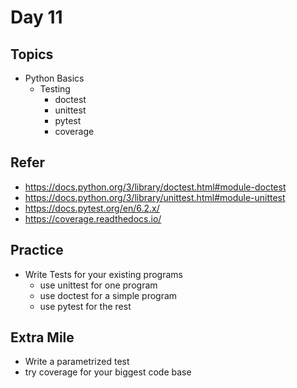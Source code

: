 # Day 11

## Topics

  - Python Basics
    - Testing
      - doctest
      - unittest
      - pytest
      - coverage

## Refer
  - https://docs.python.org/3/library/doctest.html#module-doctest
  - https://docs.python.org/3/library/unittest.html#module-unittest
  - https://docs.pytest.org/en/6.2.x/
  - https://coverage.readthedocs.io/

## Practice

  - Write Tests for your existing programs
    - use unittest for one program
    - use doctest for a simple program
    - use pytest for the rest

## Extra Mile

  - Write a parametrized test
  - try coverage for your biggest code base
